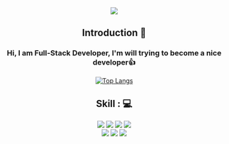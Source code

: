 <div align="center">
<img src="https://capsule-render.vercel.app/api?type=waving&color=auto&height=100&section=header&text=Hi%20There,%20I'm%20YongGyu&fontSize=30"/>
<br/>

<div class="pull-left">
  
<!-- Intro -->
## Introduction :raised_hands:

### Hi, I am Full-Stack Developer, I'm will trying to become a nice developer👍
  
[![Top Langs](https://github-readme-stats.vercel.app/api/top-langs/?username=sodra6&layout=compact)](https://github.com/sodra6/github-readme-stats)

</div>
  
<div class="pull-right">

<!-- My Skill Area -->
## Skill : 💻
<!-- Java -->
<img src="https://img.shields.io/badge/Java-007396?style=flat&logo=Java&logoColor=white"/>
<!-- Spring -->
<img src="https://img.shields.io/badge/Spring-6DB33F?style=flat&logo=Spring&logoColor=white"/>
<!-- Spring boot -->
<img src="https://img.shields.io/badge/Spring Boot-6DB33F?style=flat&logo=Spring Boot&logoColor=white"/>
<!-- PostgreSQL -->
<img src="https://img.shields.io/badge/PostgreSQL-4169E1?style=flat&logo=PostgreSQL&logoColor=white"/>
<!-- Oracle -->
<br/>
<img src="https://img.shields.io/badge/PostgreSQL-F80000?style=flat&logo=Oracle&logoColor=white"/> 
<!-- Javascript -->
<img src="https://img.shields.io/badge/Javascript-F7DF1E?style=flat&logo=JavaScript&logoColor=white">
<!-- React -->
<img src="https://img.shields.io/badge/React-61DAFB?style=flat&logo=React&logoColor=white"/>    

</div>    
<br/>



 
</div>
